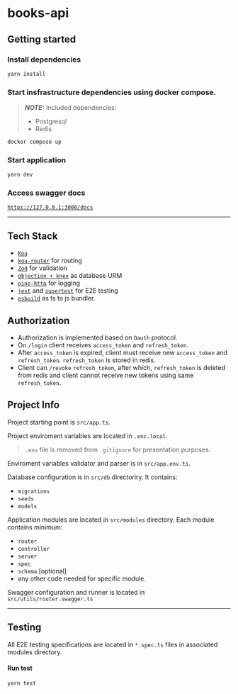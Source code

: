 # books-api

## Getting started

### Install dependencies

```sh
yarn install
```

### Start insfrastructure dependencies using docker compose.

> **_NOTE:_** Included dependencies:
> - Postgresql
> - Redis

```sh
docker compose up
```

### Start application

```sh
yarn dev
```


### Access swagger docs

[`https://127.0.0.1:3000/docs`](https://127.0.0.1:3000/docs)

---

## Tech Stack
- [`Koa`](https://github.com/koajs/koa)
- [`koa-router`](https://github.com/ZijianHe/koa-router) for routing
- [`Zod`](https://github.com/colinhacks/zod) for validation
- [`objection + knex`](https://github.com/vincit/objection.js) as database URM
- [`pino-http`](https://github.com/pinojs/pino-http) for logging
- [`jest`](https://github.com/facebook/jest) and [`supertest`](https://github.com/ladjs/supertest) for E2E testing
- [`esbuild`](https://github.com/evanw/esbuild) as ts to js bundler.

## Authorization
- Authorization is implemented based on `Oauth` protocol. 
- On `/login` client receives `access_token` and `refresh_token`. 
- After `access_token` is expired, client must receive new `access_token` and `refresh_token`. 
`refresh_token` is stored in redis. 
- Client can `/revoke` `refresh_token`, after which, `refresh_token` is deleted from redis and client cannot receive new tokens using same `refresh_token`. 

## Project Info

Project starting point is `src/app.ts`.

Project enviroment variables are located in `.enc.local`.
> `.env` file is removed from `.gitignore` for presentation purposes.

Enviroment variables validator and parser is in `src/app.env.ts`.

Database configuration is in `src/db` directoriry. It contains:
- `migrations`
- `seeds`
- `models`

Application modules are located in `src/modules` directory.
Each module contains minimum:
- `router`
- `controller`
- `server`
- `spec`
- `schema` [optional]
- any other code needed for specific module.

Swagger configuration and runner is located in `src/utils/router.swagger.ts`

---

## Testing

All E2E testing specifications are located in `*.spec.ts` files in associated modules directory.

#### Run test
```sh
yarn test
```
